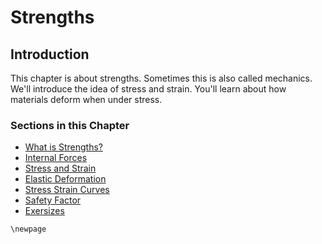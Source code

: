 # Strengths

## Introduction

This chapter is about strengths. Sometimes this is also called mechanics. We'll introduce the idea of stress and strain. You'll learn about how materials deform when under stress.

### Sections in this Chapter

 * [What is Strengths?](7.1-what-is-strengths.md)
 * [Internal Forces](7.2-internal-forces.md)
 * [Stress and Strain](7.3-stress-and-strain.md)
 * [Elastic Deformation](7.4-elastic-deformation.md)
 * [Stress Strain Curves](7.5-stress-strain-curves.md)
 * [Safety Factor](7.6-safety-factor.md)
 * [Exersizes](7.7-exersizes.md)

```{raw} latex
\newpage
```
